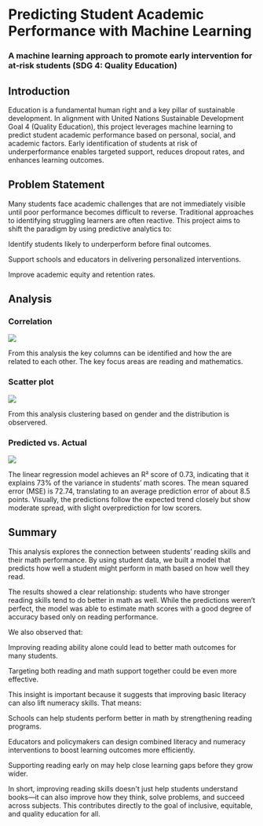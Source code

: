 #  Predicting Student Academic Performance with Machine Learning
 ### A machine learning approach to promote early intervention for at-risk students (SDG 4: Quality Education)

## Introduction
Education is a fundamental human right and a key pillar of sustainable development. In alignment with United Nations Sustainable Development Goal 4 (Quality Education), this project leverages machine learning to predict student academic performance based on personal, social, and academic factors. Early identification of students at risk of underperformance enables targeted support, reduces dropout rates, and enhances learning outcomes.

## Problem Statement
Many students face academic challenges that are not immediately visible until poor performance becomes difficult to reverse. Traditional approaches to identifying struggling learners are often reactive. This project aims to shift the paradigm by using predictive analytics to:

Identify students likely to underperform before final outcomes.

Support schools and educators in delivering personalized interventions.

Improve academic equity and retention rates.

## Analysis

### Correlation

<img src = "Students_Performace_ML/corrtable.png">

From this analysis the key columns can be identified and how the are related to each other. The key focus areas are reading and mathematics. 

### Scatter plot

<img src = "Students_Performace_ML/scatterplot.png">

From this analysis clustering based on gender and the distribution is observered. 

### Predicted vs. Actual

<img src = "Students_Performace_ML/predictedvsactual.png">

The linear regression model achieves an R² score of 0.73, indicating that it explains 73% of the variance in students’ math scores. The mean squared error (MSE) is 72.74, translating to an average prediction error of about 8.5 points. Visually, the predictions follow the expected trend closely but show moderate spread, with slight overprediction for low scorers.

## Summary

This analysis explores the connection between students’ reading skills and their math performance. By using student data, we built a model that predicts how well a student might perform in math based on how well they read.

The results showed a clear relationship: students who have stronger reading skills tend to do better in math as well. While the predictions weren’t perfect, the model was able to estimate math scores with a good degree of accuracy based only on reading performance.

We also observed that:

Improving reading ability alone could lead to better math outcomes for many students.

Targeting both reading and math support together could be even more effective.

This insight is important because it suggests that improving basic literacy can also lift numeracy skills. That means:

Schools can help students perform better in math by strengthening reading programs.

Educators and policymakers can design combined literacy and numeracy interventions to boost learning outcomes more efficiently.

Supporting reading early on may help close learning gaps before they grow wider.

In short, improving reading skills doesn't just help students understand books—it can also improve how they think, solve problems, and succeed across subjects. This contributes directly to the goal of inclusive, equitable, and quality education for all.
